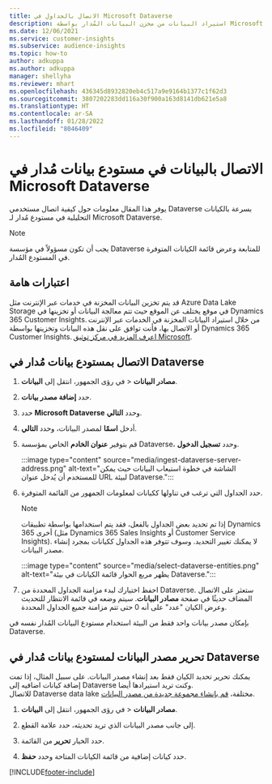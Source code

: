 ```yaml
---
title: الاتصال بالجداول في Microsoft Dataverse
description: استيراد البيانات من مخزن البيانات المُدار بواسطة Microsoft Dataverse.
ms.date: 12/06/2021
ms.service: customer-insights
ms.subservice: audience-insights
ms.topic: how-to
author: adkuppa
ms.author: adkuppa
manager: shellyha
ms.reviewer: mhart
ms.openlocfilehash: 436345d8932820eb4c517a9e9164b1377c1f62d3
ms.sourcegitcommit: 3807202283dd116a30f900a163d8141db621e5a8
ms.translationtype: HT
ms.contentlocale: ar-SA
ms.lasthandoff: 01/28/2022
ms.locfileid: "8046409"
---
```

# <a name="connect-to-data-in-a-microsoft-dataverse-managed-data-lake"></a>الاتصال بالبيانات في مستودع بيانات مُدار في Microsoft Dataverse



يوفر هذا المقال معلومات حول كيفية اتصال مستخدمي Dataverse بسرعة بالكيانات التحليلية في مستودع مُدار لـ Microsoft Dataverse. 

> [!NOTE]
> يجب أن تكون مسؤولاً في مؤسسة Dataverse للمتابعة وعرض قائمة الكيانات المتوفرة في المستودع المُدار.

## <a name="important-considerations"></a>اعتبارات هامة

قد يتم تخزين البيانات المخزنة في خدمات عبر الإنترنت مثل Azure Data Lake Storage في موقع يختلف عن الموقع حيث تتم معالجة البيانات أو تخزينها في Dynamics 365 Customer Insights. من خلال استيراد البيانات المخزنة في الخدمات عبر الإنترنت أو الاتصال بها، فأنت توافق على نقل هذه البيانات وتخزينها بواسطة Dynamics 365 Customer Insights. [اعرف المزيد في مركز توثيق Microsoft](https://www.microsoft.com/trust-center).

## <a name="connect-to-a-dataverse-managed-lake"></a>الاتصال بمستودع بيانات مُدار في Dataverse

1. في رؤى الجمهور، انتقل إلى **البيانات‏‎** > **مصادر البيانات**.

2. حدد **إضافة مصدر بيانات**.

3. حدد **Microsoft Dataverse** وحدد **التالي**.

4. أدخل **اسمًا** لمصدر البيانات، وحدد **التالي‏‎**. 

5. قم بتوفير **عنوان الخادم** الخاص بمؤسسة Dataverse، وحدد **تسجيل الدخول**.

   :::image type="content" source="media/ingest-dataverse-server-address.png" alt-text="الشاشة في خطوة استيعاب البيانات حيث يمكن للمستخدم أن يُدخل عنوان URL لبيئة Dataverse.":::

6. حدد الجداول التي ترغب في تناولها ككيانات لمعلومات الجمهور من القائمة المتوفرة.    

   > [!NOTE]
   > إذا تم تحديد بعض الجداول بالفعل، فقد يتم استخدامها بواسطة تطبيقات Dynamics 365 أخرى (مثل Dynamics 365 Sales Insights أو Customer Service Insights). لا يمكنك تغيير التحديد. وسوف تتوفر هذه الجداول ككيانات بمجرد إنشاء مصدر البيانات.

   :::image type="content" source="media/select-dataverse-entities.png" alt-text="يظهر مربع الحوار قائمة الكيانات في بيئة Dataverse.":::

7. احفظ اختيارك لبدء مزامنة الجداول المحددة من Dataverse. ستعثر على الاتصال المضاف حديثًا في صفحة **مصادر البيانات**. سيتم وضعه في قائمة الانتظار للتحديث وعرض الكيان "عدد" على أنه 0 حتى تتم مزامنة جميع الجداول المحددة.

بإمكان مصدر بيانات واحد فقط من البيئة استخدام مستودع البيانات المُدار نفسه في Dataverse.

## <a name="edit-a-dataverse-managed-lake-data-source"></a>تحرير مصدر البيانات لمستودع بيانات مُدار في Dataverse

يمكنك تحرير تحديد الكيان فقط بعد إنشاء مصدر البيانات. على سبيل المثال، إذا تمت إضافة كيانات اضافيه إلى Dataverse وكنت تريد استيرادها أيضا.    
للاتصال Dataverse data lake مختلفة، [قم بإنشاء مجموعة جديدة من مصدر البيانات](#connect-to-a-dataverse-managed-lake).

1. في رؤى الجمهور، انتقل إلى **البيانات‏‎** > **مصادر البيانات**.

2. إلى جانب مصدر البيانات الذي تريد تحديثه، حدد علامة القطع.

3. حدد الخيار **تحرير** من القائمة.

4. حدد كيانات إضافية من قائمة الكيانات المتاحة وحدد **حفظ**.

[!INCLUDE[footer-include](../includes/footer-banner.md)]
